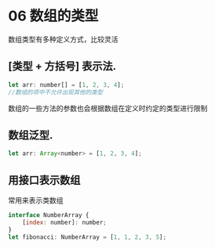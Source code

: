 # 06 数组的类型

数组类型有多种定义方式，比较灵活

## [类型 + 方括号] 表示法.
```js
let arr: number[] = [1, 2, 3, 4];
//数组的项中不允许出现其他的类型
```
数组的一些方法的参数也会根据数组在定义时约定的类型进行限制

## 数组泛型.
```js
let arr: Array<number> = [1, 2, 3, 4];
```
## 用接口表示数组
常用来表示类数组
```js
interface NumberArray {
    [index: number]: number;
}
let fibonacci: NumberArray = [1, 1, 2, 3, 5];
```

